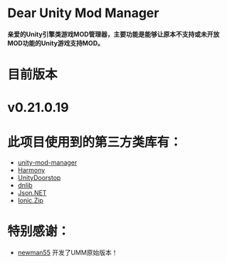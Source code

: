 # Dear Unity Mod Manager
#### 亲爱的Unity引擎类游戏MOD管理器，主要功能是能够让原本不支持或未开放MOD功能的Unity游戏支持MOD。

#
# 目前版本
# v0.21.0.19

#
# 此项目使用到的第三方类库有：
- [unity-mod-manager](https://github.com/newman55/unity-mod-manager)
- [Harmony](https://github.com/pardeike/Harmony)
- [UnityDoorstop](https://github.com/NeighTools/UnityDoorstop)
- [dnlib](https://github.com/0xd4d/dnlib)
- [Json.NET](https://github.com/JamesNK/Newtonsoft.Json)
- [Ionic.Zip](https://archive.codeplex.com/?p=dotnetzip)

#
# 特别感谢：
- [newman55](https://github.com/newman55) 开发了UMM原始版本！
